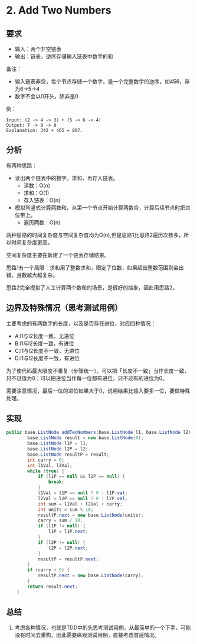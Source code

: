 # 2. Add Two Numbers

## 要求

- 输入：两个非空链表
- 输出：链表，逆序存储输入链表中数字的和

备注：
- 输入链表非空，每个节点存储一个数字，是一个完整数字的逆序，如456，存为6->5->4
- 数字不会以0开头，除非是0

例：
```
Input: (2 -> 4 -> 3) + (5 -> 6 -> 4)
Output: 7 -> 0 -> 8
Explanation: 342 + 465 = 807.
```

## 分析

有两种思路：
- 读出两个链表中的数字，求和，再存入链表。
    - 读数：O(n)
    - 求和：O(1)
    - 存入链表：O(n)
- 模拟列竖式计算两数和，从第一个节点开始计算两数合，计算后续节点时把进位带上。
    - 遍历两数：O(n)
    
两种思路的时间复杂度与空间复杂度均为O(n),但是思路1比思路2遍历次数多，所以时间复杂度更高。

空间复杂度主要在新建了一个链表存储结果。

思路1有一个局限：求和用了整数求和，限定了位数，如果超出整数范围则会出错，且数越大越复杂。

思路2完全模拟了人工计算两个数和的场景，是很好的抽象，因此用思路2。

## 边界及特殊情况（思考测试用例）
主要考虑的有两数字的长度，以及是否存在进位，对应四种情况：
- A:l1与l2长度一致，无进位
- B:l1与l2长度一致，有进位
- C:l1与l2长度不一致，无进位
- D:l1与l2长度不一致，有进位

为了使代码最大限度不重复（步骤统一），可以把「长度不一致」当作长度一致，只不过值为0；可以把进位当作每一位都有进位，只不过有的进位为0。

需要注意情况，最后一位的进位如果大于0，说明结果比输入要多一位，要做特殊处理。
## 实现

```java
public base.ListNode addTwoNumbers(base.ListNode l1, base.ListNode l2) {
        base.ListNode result = new base.ListNode(0);
        base.ListNode l1P = l1;
        base.ListNode l2P = l2;
        base.ListNode resultP = result;
        int carry = 0;
        int l1Val, l2Val;
        while (true) {
            if (l1P == null && l2P == null) {
                break;
            }
            l1Val = l1P == null ? 0 : l1P.val;
            l2Val = l2P == null ? 0 : l2P.val;
            int sum = l1Val + l2Val + carry;
            int units = sum % 10;
            resultP.next = new base.ListNode(units);
            carry = sum / 10;
            if (l1P != null) {
                l1P = l1P.next;
            }
            if (l2P != null) {
                l2P = l2P.next;
            }
            resultP = resultP.next;
        }
        if (carry > 0) {
            resultP.next = new base.ListNode(carry);
        }
        return result.next;
    }
```

## 总结

1. 考虑各种情况，也就是TDD中的先思考测试用例，从最简单的一个下手，可能没有时间去重构，因此需要纵观测试用例，直接考虑普适情况。